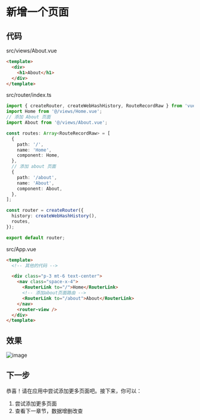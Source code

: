 # 新增一个页面

## 代码
src/views/About.vue
```html
<template>
  <div>
    <h1>About</h1>
  </div>
</template>
```

src/router/index.ts
```ts
import { createRouter, createWebHashHistory, RouteRecordRaw } from 'vue-router';
import Home from '@/views/Home.vue';
// 添加 About 页面
import About from '@/views/About.vue';

const routes: Array<RouteRecordRaw> = [
  {
    path: '/',
    name: 'Home',
    component: Home,
  },
  // 添加 about 页面
  {
    path: '/about',
    name: 'About',
    component: About,
  },
];

const router = createRouter({
  history: createWebHashHistory(),
  routes,
});

export default router;
```

src/App.vue
```html
<template>
  <!-- 其他的代码 -->

  <div class="p-3 mt-6 text-center">
    <nav class="space-x-4">
      <RouterLink to="/">Home</RouterLink>
      <!-- 添加about页面路由 -->
      <RouterLink to="/about">About</RouterLink>
    </nav>
    <router-view />
  </div>
</template>
```


## 效果
![image](/docs/images/route_01.jpg)


## 下一步

恭喜！请在应用中尝试添加更多页面吧。接下来，你可以：

1. 尝试添加更多页面
2. 查看下一章节，数据增删改查
